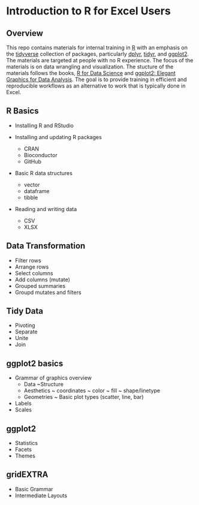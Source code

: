 # Introduction to R for Excel Users

## Overview

This repo contains materials for internal training in [R](https://www.r-project.org/) with an emphasis on the [tidyverse](https://www.tidyverse.org/) collection of packages, particularly [dplyr](https://dplyr.tidyverse.org/), [tidyr](), and [ggplot2](https://ggplot2.tidyverse.org/). The materials are targeted at people with no R experience. The focus of the materials is on data wrangling and visualization. The stucture of the materials follows the books, [R for Data Science](https://r4ds.had.co.nz/) and [ggplot2: Elegant Graphics for Data Analysis](https://ggplot2-book.org). The goal is to provide training in efficient and reproducible workflows as an alternative to work that is typically done in Excel. 

## R Basics

* Installing R and RStudio

* Installing and updating R packages
    * CRAN
    * Bioconductor
    * GitHub

* Basic R data structures
    * vector
    * dataframe
    * tibble
    
* Reading and writing data
    * CSV
    * XLSX
    
## Data Transformation

* Filter rows
* Arrange rows
* Select columns
* Add columns (mutate)
* Grouped summaries
* Groupd mutates and filters

## Tidy Data

* Pivoting
* Separate
* Unite
* Join

## ggplot2 basics

* Grammar of graphics overview
    - Data
        ~Structure
    - Aesthetics
        ~ coordinates
        ~ color
        ~ fill
        ~ shape/linetype
    - Geometries
        ~ Basic plot types (scatter, line, bar)
* Labels
* Scales

## ggplot2

* Statistics
* Facets
* Themes

## gridEXTRA

* Basic Grammar
* Intermediate Layouts




